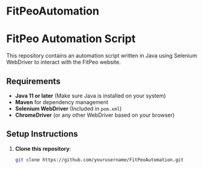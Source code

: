 # FitPeoAutomation
# FitPeo Automation Script

This repository contains an automation script written in Java using Selenium WebDriver to interact with the FitPeo website.

## Requirements

- **Java 11 or later** (Make sure Java is installed on your system)
- **Maven** for dependency management
- **Selenium WebDriver** (Included in `pom.xml`)
- **ChromeDriver** (or any other WebDriver based on your browser)

## Setup Instructions

1. **Clone this repository**:
   ```bash
   git clone https://github.com/yourusername/FitPeoAutomation.git

